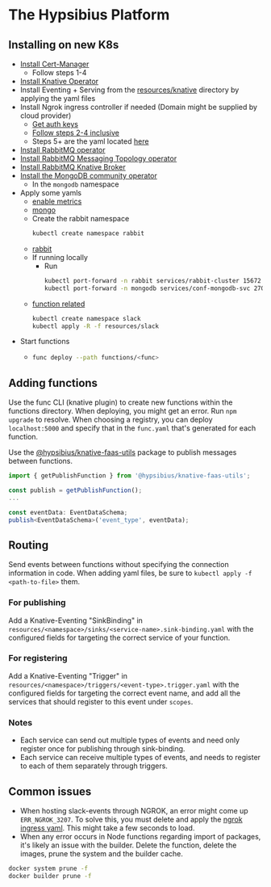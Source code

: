 # The Hypsibius Platform
## Installing on new K8s
* [Install Cert-Manager](https://cert-manager.io/docs/installation/helm/#steps)
  * Follow steps 1-4
* [Install Knative Operator](https://knative.dev/docs/install/operator/knative-with-operators/#install-the-knative-operator)
* Install Eventing + Serving from the [resources/knative](./resources/knative/) directory by applying the yaml files
* Install Ngrok ingress controller if needed (Domain might be supplied by cloud provider)
  * [Get auth keys](https://ngrok.com/docs/using-ngrok-with/k8s/#step-2-setup-your-kubernetes-cluster-and-install-the-ngrok-ingress-controller)
  * [Follow steps 2-4 inclusive](https://ngrok.com/docs/using-ngrok-with/k8s/#step-2-setup-your-kubernetes-cluster-and-install-the-ngrok-ingress-controller)
  * Steps 5+ are the yaml located [here](./resources/slack/serving/slack-events.ingress.yaml)
* [Install RabbitMQ operator](https://github.com/rabbitmq/cluster-operator#quickstart)
* [Install RabbitMQ Messaging Topology operator](https://github.com/rabbitmq/messaging-topology-operator/#quickstart)
* [Install RabbitMQ Knative Broker](https://knative.dev/docs/eventing/brokers/broker-types/rabbitmq-broker/#install-the-rabbitmq-controller)
* [Install the MongoDB community operator](https://github.com/mongodb/mongodb-kubernetes-operator/blob/master/docs/install-upgrade.md#install-in-a-different-namespace-using-helm)
  * In the `mongodb` namespace
* Apply some yamls
  * [enable metrics](./resources/global/metrics-server.yaml)
  * [mongo](./resources/mongodb/mongodb.replicaset.yaml)
  * Create the rabbit namespace 
    ```bash
    kubectl create namespace rabbit
    ```
  * [rabbit](./resources/rabbitmq/rabbit.cluster.yaml)
  * If running locally
    * Run 
      ```bash
      kubectl port-forward -n rabbit services/rabbit-cluster 15672
      kubectl port-forward -n mongodb services/conf-mongodb-svc 27017
      ```
  * [function related](./resources/slack/)
    ```bash
    kubectl create namespace slack
    kubectl apply -R -f resources/slack
    ```
* Start functions
  * ```bash
    func deploy --path functions/<func>
    ```
## Adding functions
Use the func CLI (knative plugin) to create new functions within the functions directory.
When deploying, you might get an error. Run `npm upgrade` to resolve.
When choosing a registry, you can deploy `localhost:5000` and specify that in the `func.yaml` that's generated for each function.

Use the [@hypsibius/knative-faas-utils](./utils/knative-faas-utils/) package to publish messages between functions.
```typescript
import { getPublishFunction } from '@hypsibius/knative-faas-utils';

const publish = getPublishFunction();
...

const eventData: EventDataSchema;
publish<EventDataSchema>('event_type', eventData);
```

## Routing
Send events between functions without specifying the connection information in code.
When adding yaml files, be sure to `kubectl apply -f <path-to-file>` them.
### For publishing
Add a Knative-Eventing "SinkBinding" in `resources/<namespace>/sinks/<service-name>.sink-binding.yaml` with the configured fields for targeting the correct service of your function.
### For registering
Add a Knative-Eventing "Trigger" in `resources/<namespace>/triggers/<event-type>.trigger.yaml` with the configured fields for targeting the correct event name, and add all the services that should register to this event under `scopes`.
### Notes
* Each service can send out multiple types of events and need only register once for publishing through sink-binding.
* Each service can receive multiple types of events, and needs to register to each of them separately through triggers.

## Common issues
* When hosting slack-events through NGROK, an error might come up `ERR_NGROK_3207`. To solve this, you must delete and apply the [ngrok ingress yaml](resources/slack/serving/slack-events.ingress.yaml). This might take a few seconds to load.
* When any error occurs in Node functions regarding import of packages, it's likely an issue with the builder. Delete the function, delete the images, prune the system and the builder cache.
```bash
docker system prune -f
docker builder prune -f
```
